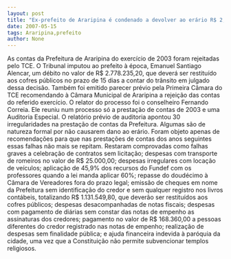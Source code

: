 ```yaml
---
layout: post
title: "Ex-prefeito de Araripina é condenado a devolver ao erário R$ 2,7 milhões"
date: 2007-05-15
tags: Araripina,prefeito
author: None
---
```

As contas da Prefeitura de Araripina do exerc&iacute;cio de 2003 foram rejeitadas pelo TCE.
O Tribunal imputou ao prefeito &agrave; &eacute;poca, Emanuel Santiago Alencar, um d&eacute;bito no valor de R$ 2.778.235,20, que dever&aacute; ser restitu&iacute;do aos cofres p&uacute;blicos no prazo de 15 dias a contar do tr&acirc;nsito em julgado dessa decis&atilde;o.
Tamb&eacute;m foi emitido parecer pr&eacute;vio pela Primeira C&acirc;mara do TCE recomendando &agrave; C&acirc;mara Municipal de Araripina a rejei&ccedil;&atilde;o das contas do referido exerc&iacute;cio. O relator do processo foi o conselheiro Fernando Correia. Ele reuniu num processo s&oacute; a presta&ccedil;&atilde;o de contas de 2003 e uma Auditoria Especial.
O relat&oacute;rio pr&eacute;vio de auditoria apontou 30 irregularidades na presta&ccedil;&atilde;o de contas da Prefeitura. Algumas s&atilde;o de natureza formal por n&atilde;o causarem dano ao er&aacute;rio. Foram objeto apenas de recomenda&ccedil;&otilde;es para que nas presta&ccedil;&otilde;es de contas dos anos seguintes essas falhas n&atilde;o mais se repitam.
Restaram comprovadas como falhas graves a celebra&ccedil;&atilde;o de contratos sem licita&ccedil;&atilde;o; despesas com transporte de romeiros no valor de R$ 25.000,00; despesas irregulares com loca&ccedil;&atilde;o de ve&iacute;culos; aplica&ccedil;&atilde;o de 45,9% dos recursos do Fundef com os professores quando a lei manda aplicar 60%; repasse do doud&eacute;cimo &agrave; C&acirc;mara de Vereadores fora do prazo legal; emiss&atilde;o de cheques em nome da Prefeitura sem identifica&ccedil;&atilde;o do credor e sem qualquer registro nos livros cont&aacute;beis, totalizando R$ 1.131.549,80, que dever&atilde;o ser restitu&iacute;dos aos cofres p&uacute;blicos; despesas desacompanhadas de notas fiscais; despesas com pagamento de di&aacute;rias sem constar das notas de empenho as assinaturas dos credores; pagamento no valor de R$ 168.360,00 a pessoas diferentes do credor registrado nas notas de empenho; realiza&ccedil;&atilde;o de despesas sem finalidade p&uacute;blica; e ajuda financeira indevida &agrave; par&oacute;quia da cidade, uma vez que a Constitui&ccedil;&atilde;o n&atilde;o permite subvencionar templos religiosos. 